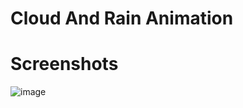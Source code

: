 # Cloud And Rain Animation



# Screenshots

![image](https://user-images.githubusercontent.com/72864817/171416844-5609ce5e-9327-45d4-872c-08071e6e6c4f.png)
